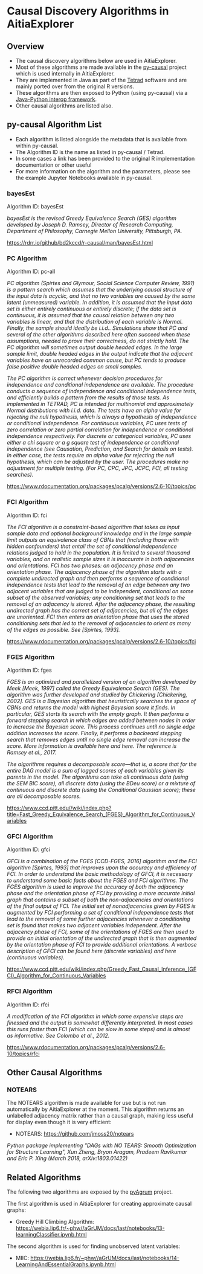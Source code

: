 # Causal Discovery Algorithms in AitiaExplorer

## Overview

- The causal discovery algorithms below are used in AitiaExplorer.
- Most of these algorithms are made available in the [py-causal](https://github.com/bd2kccd/py-causal) project which is used internally in AitiaExplorer.
- They are implemented in Java as part of the [Tetrad](http://www.phil.cmu.edu/tetrad/) software and are mainly ported over from the original R versions.
 - These algorithms are then exposed to Python (using py-causal) via a [Java-Python interop framework](https://github.com/CellProfiler/python-javabridge/).
- Other causal algorithms are listed also.


## py-causal Algorithm List

- Each algorithm is listed alongside the metadata that is available from within py-causal.
- The Algorithm ID is the name as listed in py-causal / Tetrad.
- In some cases a link has been provided to the original R implementation documentation or other useful
- For more information on the algorithm and the parameters, please see the example Jupyter Notebooks available in py-causal.

### bayesEst

Algorithm ID: bayesEst

*bayesEst is the revised Greedy Equivalence Search (GES) algorithm developed by Joseph D. Ramsey, Director of Research Computing, Department of Philosophy, Carnegie Mellon University, Pittsburgh, PA.*

https://rdrr.io/github/bd2kccd/r-causal/man/bayesEst.html
 
### PC Algorithm

Algorithm ID:  pc-all

_PC algorithm (Spirtes and Glymour, Social Science Computer Review, 1991) is a pattern search which assumes that the underlying causal structure of the input data is acyclic, and that no two variables are caused by the same latent (unmeasured) variable. In addition, it is assumed that the input data set is either entirely continuous or entirely discrete; if the data set is continuous, it is assumed that the causal relation between any two variables is linear, and that the distribution of each variable is Normal. Finally, the sample should ideally be i.i.d.. Simulations show that PC and several of the other algorithms described here often succeed when these assumptions, needed to prove their correctness, do not strictly hold. The PC algorithm will sometimes output double headed edges. In the large sample limit, double headed edges in the output indicate that the adjacent variables have an unrecorded common cause, but PC tends to produce false positive double headed edges on small samples._

_The PC algorithm is correct whenever decision procedures for independence and conditional independence are available. The procedure conducts a sequence of independence and conditional independence tests, and efficiently builds a pattern from the results of those tests. As implemented in TETRAD, PC is intended for multinomial and approximately Normal distributions with i.i.d. data. The tests have an alpha value for rejecting the null hypothesis, which is always a hypothesis of independence or conditional independence. For continuous variables, PC uses tests of zero correlation or zero partial correlation for independence or conditional independence respectively. For discrete or categorical variables, PC uses either a chi square or a g square test of independence or conditional independence (see Causation, Prediction, and Search for details on tests). In either case, the tests require an alpha value for rejecting the null hypothesis, which can be adjusted by the user. The procedures make no adjustment for multiple testing. (For PC, CPC, JPC, JCPC, FCI, all testing searches)._

https://www.rdocumentation.org/packages/pcalg/versions/2.6-10/topics/pc
 
### FCI Algorithm

Algorithm ID:  fci

*The FCI algorithm is a constraint-based algorithm that takes as input sample data and optional background knowledge and in the large sample limit outputs an equivalence class of CBNs that (including those with hidden confounders) that entail the set of conditional independence relations judged to hold in the population. It is limited to several thousand variables, and on realistic sample sizes it is inaccurate in both adjacencies and orientations. FCI has two phases: an adjacency phase and an orientation phase. The adjacency phase of the algorithm starts with a complete undirected graph and then performs a sequence of conditional independence tests that lead to the removal of an edge between any two adjacent variables that are judged to be independent, conditional on some subset of the observed variables; any conditioning set that leads to the removal of an adjacency is stored. After the adjacency phase, the resulting undirected graph has the correct set of adjacencies, but all of the edges are unoriented. FCI then enters an orientation phase that uses the stored conditioning sets that led to the removal of adjacencies to orient as many of the edges as possible. See [Spirtes, 1993].*

https://www.rdocumentation.org/packages/pcalg/versions/2.6-10/topics/fci

### FGES Algorithm

Algorithm ID:  fges

*FGES is an optimized and parallelized version of an algorithm developed by Meek [Meek, 1997] called the Greedy Equivalence Search (GES). The algorithm was further developed and studied by Chickering [Chickering, 2002]. GES is a Bayesian algorithm that heuristically searches the space of CBNs and returns the model with highest Bayesian score it finds. In particular, GES starts its search with the empty graph. It then performs a forward stepping search in which edges are added between nodes in order to increase the Bayesian score. This process continues until no single edge addition increases the score. Finally, it performs a backward stepping search that removes edges until no single edge removal can increase the score. More information is available here and here. The reference is Ramsey et al., 2017.*

*The algorithms requires a decomposable score—that is, a score that for the entire DAG model is a sum of logged scores of each variables given its parents in the model. The algorithms can take all continuous data (using the SEM BIC score), all discrete data (using the BDeu score) or a mixture of continuous and discrete data (using the Conditional Gaussian score); these are all decomposable scores.*

https://www.ccd.pitt.edu//wiki/index.php?title=Fast_Greedy_Equivalence_Search_(FGES)_Algorithm_for_Continuous_Variables

### GFCI Algorithm

Algorithm ID:  gfci

*GFCI is a combination of the FGES [CCD-FGES, 2016] algorithm and the FCI algorithm [Spirtes, 1993] that improves upon the accuracy and efficiency of FCI. In order to understand the basic methodology of GFCI, it is necessary to understand some basic facts about the FGES and FCI algorithms. The FGES algorithm is used to improve the accuracy of both the adjacency phase and the orientation phase of FCI by providing a more accurate initial graph that contains a subset of both the non-adjacencies and orientations of the final output of FCI. The initial set of nonadjacencies given by FGES is augmented by FCI performing a set of conditional independence tests that lead to the removal of some further adjacencies whenever a conditioning set is found that makes two adjacent variables independent. After the adjacency phase of FCI, some of the orientations of FGES are then used to provide an initial orientation of the undirected graph that is then augmented by the orientation phase of FCI to provide additional orientations. A verbose description of GFCI can be found here (discrete variables) and here (continuous variables).*

https://www.ccd.pitt.edu/wiki/index.php/Greedy_Fast_Causal_Inference_(GFCI)_Algorithm_for_Continuous_Variables

### RFCI Algorithm

Algorithm ID:  rfci

*A modification of the FCI algorithm in which some expensive steps are finessed and the output is somewhat differently interpreted. In most cases this runs faster than FCI (which can be slow in some steps) and is almost as informative. See Colombo et al., 2012.*

https://www.rdocumentation.org/packages/pcalg/versions/2.6-10/topics/rfci

## Other Causal Algorithms

### NOTEARS
 
The NOTEARS algorithm is made available for use but is not run automatically by AitiaExplorer at the moment.
This algorithm returns an unlabelled adjacency matrix rather than a causal graph, making less useful for display even though it is very efficient:

 - NOTEARS: https://github.com/jmoss20/notears 
 
 _Python package implementing "DAGs with NO TEARS: Smooth Optimization for Structure Learning", Xun Zheng, Bryon Aragam, Pradeem Ravikumar and Eric P. Xing (March 2018, arXiv:1803.01422)_
 
## Related Algorithms
 
The following two algorithms are exposed by the [pyAgrum](https://agrum.gitlab.io/pages/pyagrum.html) project.

The first algorithm is used in AitiaExplorer for creating approximate causal graphs:

 - Greedy Hill Climbing Algorithm: https://webia.lip6.fr/~phw//aGrUM/docs/last/notebooks/13-learningClassifier.ipynb.html
 
 The second algorithm is used for finding unobserved latent variables:
 
 - MIIC: https://webia.lip6.fr/~phw//aGrUM/docs/last/notebooks/14-LearningAndEssentialGraphs.ipynb.html
